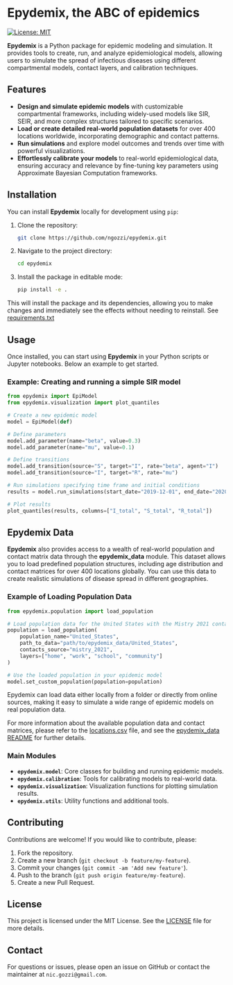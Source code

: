 # Epydemix, the ABC of epidemics
[![License: MIT](https://img.shields.io/badge/License-MIT-yellow.svg)](https://opensource.org/licenses/MIT)


**Epydemix** is a Python package for epidemic modeling and simulation. It provides tools to create, run, and analyze epidemiological models, allowing users to simulate the spread of infectious diseases using different compartmental models, contact layers, and calibration techniques.

## Features

- **Design and simulate epidemic models** with customizable compartmental frameworks, including widely-used models like SIR, SEIR, and more complex structures tailored to specific scenarios.
- **Load or create detailed real-world population datasets** for over 400 locations worldwide, incorporating demographic and contact patterns.
- **Run simulations** and explore model outcomes and trends over time with powerful visualizations.
- **Effortlessly calibrate your models** to real-world epidemiological data, ensuring accuracy and relevance by fine-tuning key parameters using Approximate Bayesian Computation frameworks.


## Installation

You can install **Epydemix** locally for development using `pip`:

1. Clone the repository:

   ```bash
   git clone https://github.com/ngozzi/epydemix.git
   ```

2. Navigate to the project directory:

   ```bash
   cd epydemix
   ```

3. Install the package in editable mode:

   ```bash
   pip install -e .
   ```

This will install the package and its dependencies, allowing you to make changes and immediately see the effects without needing to reinstall.
See [requirements.txt](https://github.com/ngozzi/epydemix/blob/main/requirements.txt)


## Usage

Once installed, you can start using **Epydemix** in your Python scripts or Jupyter notebooks. Below an example to get started.

### Example: Creating and running a simple SIR model

```python
from epydemix import EpiModel 
from epydemix.visualization import plot_quantiles

# Create a new epidemic model
model = EpiModel(def)

# Define parameters
model.add_parameter(name="beta", value=0.3)
model.add_parameter(name="mu", value=0.1)

# Define transitions 
model.add_transition(source="S", target="I", rate="beta", agent="I")
model.add_transition(source="I", target="R", rate="mu")

# Run simulations specifying time frame and initial conditions
results = model.run_simulations(start_date="2019-12-01", end_date="2020-04-01", S=99990, I=10)

# Plot results 
plot_quantiles(results, columns=["I_total", "S_total", "R_total"])
```

## Epydemix Data

**Epydemix** also provides access to a wealth of real-world population and contact matrix data through the **epydemix_data** module. This dataset allows you to load predefined population structures, including age distribution and contact matrices for over 400 locations globally. You can use this data to create realistic simulations of disease spread in different geographies.

### Example of Loading Population Data

```python
from epydemix.population import load_population

# Load population data for the United States with the Mistry 2021 contact matrix
population = load_population(
    population_name="United_States",
    path_to_data="path/to/epydemix_data/United_States",
    contacts_source="mistry_2021",
    layers=["home", "work", "school", "community"]
)

# Use the loaded population in your epidemic model
model.set_custom_population(population=population)
```

Epydemix can load data either locally from a folder or directly from online sources, making it easy to simulate a wide range of epidemic models on real population data.

For more information about the available population data and contact matrices, please refer to the [locations.csv](https://github.com/ngozzi/epydemix/blob/main/epydemix_data/locations.csv) file, and see the [epydemix_data README](https://github.com/ngozzi/epydemix/blob/main/epydemix_data/README.md) for further details.


### Main Modules

- **`epydemix.model`**: Core classes for building and running epidemic models.
- **`epydemix.calibration`**: Tools for calibrating models to real-world data.
- **`epydemix.visualization`**: Visualization functions for plotting simulation results.
- **`epydemix.utils`**: Utility functions and additional tools.


## Contributing

Contributions are welcome! If you would like to contribute, please:

1. Fork the repository.
2. Create a new branch (`git checkout -b feature/my-feature`).
3. Commit your changes (`git commit -am 'Add new feature'`).
4. Push to the branch (`git push origin feature/my-feature`).
5. Create a new Pull Request.

## License

This project is licensed under the MIT License. See the [LICENSE](LICENSE) file for more details.

## Contact

For questions or issues, please open an issue on GitHub or contact the maintainer at `nic.gozzi@gmail.com`.
